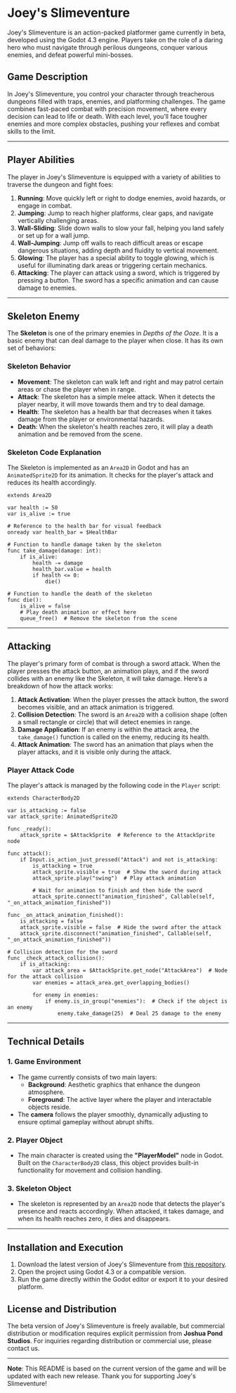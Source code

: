 # Joey's Slimeventure

Joey's Slimeventure is an action-packed platformer game currently in beta, developed using the Godot 4.3 engine. Players take on the role of a daring hero who must navigate through perilous dungeons, conquer various enemies, and defeat powerful mini-bosses.

## Game Description

In Joey's Slimeventure, you control your character through treacherous dungeons filled with traps, enemies, and platforming challenges. The game combines fast-paced combat with precision movement, where every decision can lead to life or death. With each level, you’ll face tougher enemies and more complex obstacles, pushing your reflexes and combat skills to the limit.

---

## Player Abilities

The player in Joey's Slimeventure is equipped with a variety of abilities to traverse the dungeon and fight foes:

1. **Running**: Move quickly left or right to dodge enemies, avoid hazards, or engage in combat.
2. **Jumping**: Jump to reach higher platforms, clear gaps, and navigate vertically challenging areas.
3. **Wall-Sliding**: Slide down walls to slow your fall, helping you land safely or set up for a wall jump.
4. **Wall-Jumping**: Jump off walls to reach difficult areas or escape dangerous situations, adding depth and fluidity to vertical movement.
5. **Glowing**: The player has a special ability to toggle glowing, which is useful for illuminating dark areas or triggering certain mechanics.
6. **Attacking**: The player can attack using a sword, which is triggered by pressing a button. The sword has a specific animation and can cause damage to enemies.

---

## Skeleton Enemy

The **Skeleton** is one of the primary enemies in *Depths of the Ooze*. It is a basic enemy that can deal damage to the player when close. It has its own set of behaviors:

### Skeleton Behavior
- **Movement**: The skeleton can walk left and right and may patrol certain areas or chase the player when in range.
- **Attack**: The skeleton has a simple melee attack. When it detects the player nearby, it will move towards them and try to deal damage.
- **Health**: The skeleton has a health bar that decreases when it takes damage from the player or environmental hazards.
- **Death**: When the skeleton's health reaches zero, it will play a death animation and be removed from the scene.

### Skeleton Code Explanation
The Skeleton is implemented as an `Area2D` in Godot and has an `AnimatedSprite2D` for its animation. It checks for the player's attack and reduces its health accordingly.

```gdscript
extends Area2D

var health := 50
var is_alive := true

# Reference to the health bar for visual feedback
onready var health_bar = $HealthBar

# Function to handle damage taken by the skeleton
func take_damage(damage: int):
    if is_alive:
        health -= damage
        health_bar.value = health
        if health <= 0:
            die()

# Function to handle the death of the skeleton
func die():
    is_alive = false
    # Play death animation or effect here
    queue_free()  # Remove the skeleton from the scene
```

---

## Attacking

The player's primary form of combat is through a sword attack. When the player presses the attack button, an animation plays, and if the sword collides with an enemy like the Skeleton, it will take damage. Here’s a breakdown of how the attack works:

1. **Attack Activation**: When the player presses the attack button, the sword becomes visible, and an attack animation is triggered.
2. **Collision Detection**: The sword is an `Area2D` with a collision shape (often a small rectangle or circle) that will detect enemies in range.
3. **Damage Application**: If an enemy is within the attack area, the `take_damage()` function is called on the enemy, reducing its health.
4. **Attack Animation**: The sword has an animation that plays when the player attacks, and it is visible only during the attack.

### Player Attack Code

The player's attack is managed by the following code in the `Player` script:

```gdscript
extends CharacterBody2D

var is_attacking := false
var attack_sprite: AnimatedSprite2D

func _ready():
    attack_sprite = $AttackSprite  # Reference to the AttackSprite node

func attack():
    if Input.is_action_just_pressed("Attack") and not is_attacking:
        is_attacking = true
        attack_sprite.visible = true  # Show the sword during attack
        attack_sprite.play("swing")  # Play attack animation

        # Wait for animation to finish and then hide the sword
        attack_sprite.connect("animation_finished", Callable(self, "_on_attack_animation_finished"))

func _on_attack_animation_finished():
    is_attacking = false
    attack_sprite.visible = false  # Hide the sword after the attack
    attack_sprite.disconnect("animation_finished", Callable(self, "_on_attack_animation_finished"))

# Collision detection for the sword
func _check_attack_collision():
    if is_attacking:
        var attack_area = $AttackSprite.get_node("AttackArea")  # Node for the attack collision
        var enemies = attack_area.get_overlapping_bodies()

        for enemy in enemies:
            if enemy.is_in_group("enemies"):  # Check if the object is an enemy
                enemy.take_damage(25)  # Deal 25 damage to the enemy
```

---

## Technical Details

### 1. **Game Environment**
   - The game currently consists of two main layers:
     - **Background**: Aesthetic graphics that enhance the dungeon atmosphere.
     - **Foreground**: The active layer where the player and interactable objects reside.
   - The **camera** follows the player smoothly, dynamically adjusting to ensure optimal gameplay without abrupt shifts.

### 2. **Player Object**
   - The main character is created using the **"PlayerModel"** node in Godot. Built on the `CharacterBody2D` class, this object provides built-in functionality for movement and collision handling.

### 3. **Skeleton Object**
   - The skeleton is represented by an `Area2D` node that detects the player's presence and reacts accordingly. When attacked, it takes damage, and when its health reaches zero, it dies and disappears.

---

## Installation and Execution

1. Download the latest version of Joey's Slimeventure from [this repository](#).
2. Open the project using Godot 4.3 or a compatible version.
3. Run the game directly within the Godot editor or export it to your desired platform.

## License and Distribution

The beta version of Joey's Slimeventure is freely available, but commercial distribution or modification requires explicit permission from **Joshua Pond Studios**. For inquiries regarding distribution or commercial use, please contact us.

---

**Note**: This README is based on the current version of the game and will be updated with each new release. Thank you for supporting Joey's Slimeventure!
